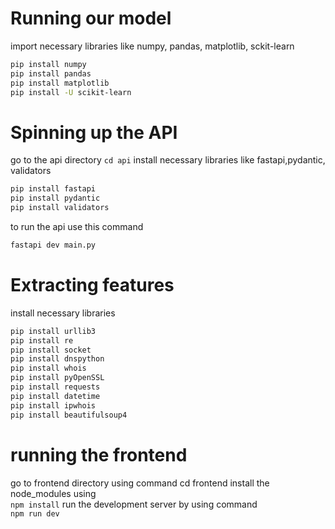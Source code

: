 # Running our model
import necessary libraries like numpy, pandas, matplotlib, sckit-learn
<br/>
```sh
pip install numpy
pip install pandas
pip install matplotlib
pip install -U scikit-learn
```
# Spinning up the API

go to the api directory
`cd api`
install necessary libraries like fastapi,pydantic, validators <br/>
```sh
pip install fastapi 
pip install pydantic
pip install validators
```
to run the api use this command <br/>
```sh
fastapi dev main.py
```
# Extracting features
install necessary libraries 
```sh
pip install urllib3
pip install re
pip install socket
pip install dnspython
pip install whois
pip install pyOpenSSL
pip install requests
pip install datetime
pip install ipwhois
pip install beautifulsoup4
```
# running the frontend 
go to frontend directory using command cd frontend 
install the node_modules using <br/>
`npm install`
run the development server by using command <br/> 
`npm run dev`
